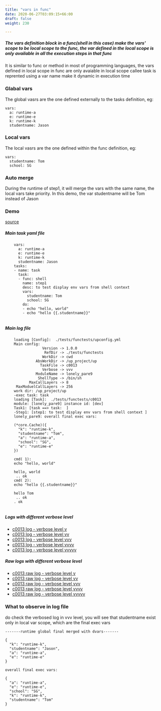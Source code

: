 ```yaml
---
title: "vars in func"
date: 2020-06-27T03:09:15+66:00
draft: false
weight: 230

---
```


##### The vars definition block in a func(shell in this case) make the vars' scope to be local scope to the func, the var defined in the local scope is only available in all the execution steps in that func

It is similar to func or method in most of programming languages, the vars defined in local scope in func are only avaiable in local scope   callee task is reprented using a var name make it dynamic in execution time


### Glabal vars


The global vasrs are the one defined externally to the tasks definition, eg:
```
vars:
  a: runtime-a
  e: runtime-e
  k: runtime-k
  studentname: Jason
```











### Local vars


The local vasrs are the one defined within the func definition, eg:
```
vars:
  studentname: Tom
  school: SG
```











### Auto merge


During the runtime of step1, it will merge the vars with the same name, the local vars take priority. In this demo, the var studentname will be Tom instead of Jason











### Demo








[source](https://github.com/upcmd/up/blob/master/tests/functests/c0013.yml)

##### Main task yaml file
```
    vars:
      a: runtime-a
      e: runtime-e
      k: runtime-k
      studentname: Jason
    tasks:
    - name: task
      task:
      - func: shell
        name: step1
        desc: to test display env vars from shell context
        vars:
          studentname: Tom
          school: SG
        do:
        - echo "hello, world"
        - echo "hello {{.studentname}}"
    
```
##### Main log file
```
    loading [Config]:  ./tests/functests/upconfig.yml
    Main config:
                 Version -> 1.0.0
                  RefDir -> ./tests/functests
                 WorkDir -> cwd
              AbsWorkDir -> /up_project/up
                TaskFile -> c0013
                 Verbose -> vvv
              ModuleName -> lonely_pare9
               ShellType -> /bin/sh
           MaxCallLayers -> 8
     MaxModuelCallLayers -> 256
    work dir: /up_project/up
    -exec task: task
    loading [Task]:  ./tests/functests/c0013
    module: [lonely_pare9] instance id: [dev]
    Task1: [task ==> task:  ]
    -Step1: [step1: to test display env vars from shell context ]
    lonely_pare9: overall final exec vars:
    
    (*core.Cache)({
      "k": "runtime-k",
      "studentname": "Tom",
      "a": "runtime-a",
      "school": "SG",
      "e": "runtime-e"
    })
    
    cmd( 1):
    echo "hello, world"
    
    hello, world
     .. ok
    cmd( 2):
    echo "hello {{.studentname}}"
    
    hello Tom
     .. ok
    . ok
    
```


##### Logs with different verbose level
* [c0013 log - verbose level v](../../logs/c0013_v)
* [c0013 log - verbose level vv](../../logs/c0013_vv)
* [c0013 log - verbose level vvv](../../logs/c0013_vvvv)
* [c0013 log - verbose level vvvv](../../logs/c0013_vvvv)
* [c0013 log - verbose level vvvvv](../../logs/c0013_vvvvv)

##### Raw logs with different verbose level
* [c0013 raw log - verbose level v](../../reflogs/c0013_v.log)
* [c0013 raw log - verbose level vv](../../reflogs/c0013_vv.log)
* [c0013 raw log - verbose level vvv](../../reflogs/c0013_vvv.log)
* [c0013 raw log - verbose level vvvv](../../reflogs/c0013_vvvv.log)
* [c0013 raw log - verbose level vvvvv](../../reflogs/c0013_vvvvv.log)







### What to observe in log file


do check the verbosed log in vvv level, you will see that studentname exist only in local var scope, which are the final exec vars
```
-------runtime global final merged with dvars-------

{
  "k": "runtime-k",
  "studentname": "Jason",
  "a": "runtime-a",
  "e": "runtime-e"
}

overall final exec vars:

{
  "a": "runtime-a",
  "e": "runtime-e",
  "school": "SG",
  "k": "runtime-k",
  "studentname": "Tom"
}

```











